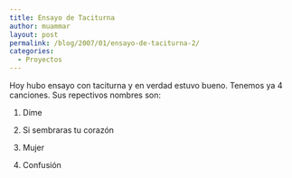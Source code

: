 ```yaml
---
title: Ensayo de Taciturna
author: muammar
layout: post
permalink: /blog/2007/01/ensayo-de-taciturna-2/
categories:
  - Proyectos
---
```

Hoy hubo ensayo con taciturna y en verdad estuvo bueno. Tenemos ya 4 canciones. Sus repectivos nombres son:

1) Dime

2) Si sembraras tu corazón

3) Mujer

4) Confusión</p>